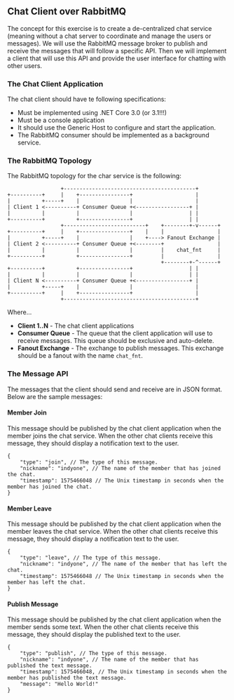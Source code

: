 ## Chat Client over RabbitMQ

The concept for this exercise is to create a de-centralized chat service (meaning without a chat server to coordinate and manage the users or messages).
We will use the RabbitMQ message broker to publish and receive the messages that will follow a specific API.
Then we will implement a client that will use this API and provide the user interface for chatting with other users.

### The Chat Client Application

The chat client should have te following specifications:

* Must be implemented using .NET Core 3.0 (or 3.1!!!)
* Must be a console application
* It should use the Generic Host to configure and start the application.
* The RabbitMQ consumer should be implemented as a background service.

### The RabbitMQ Topology

The RabbitMQ topology for the char service is the following:

```
                 +------------------------------------------+
+----------+     |    +----------------+                    |
|          +-----+    |                |                    |
| Client 1 <----------+ Consumer Queue +<-----------------+ |
|          |          |                |                  | |
+----------+          +----------------+                  | |
                 +--------------------------+    +--------+-v------+
+----------+     |    +----------------+    |    |                 |
|          +-----+    |                |    +----> Fanout Exchange |
| Client 2 <----------+ Consumer Queue +<--------+                 |
|          |          |                |         |    chat_fnt     |
+----------+          +----------------+         |                 |
                                                 +--------+-^------+
+----------+          +----------------+                  | |
|          |          |                |                  | |
| Client N <----------+ Consumer Queue +<-----------------+ |
|          +-----+    |                |                    |
+----------+     |    +----------------+                    |
                 +------------------------------------------+
```

Where...

* **Client 1..N** - The chat client applications
* **Consumer Queue** - The queue that the client application will use to receive messages. This queue should be exclusive and auto-delete.
* **Fanout Exchange** - The exchange to publish messages. This exchange should be a fanout with the name `chat_fnt`.

### The Message API

The messages that the client should send and receive are in JSON format. Below are the sample messages:

#### Member Join

This message should be published by the chat client application when the member joins the chat service. 
When the other chat clients receive this message, they should display a notification text to the user.

```jsonc
{
    "type": "join", // The type of this message.
    "nickname": "indyone", // The name of the member that has joined the chat.
    "timestamp": 1575466048 // The Unix timestamp in seconds when the member has joined the chat.
}
```

#### Member Leave

This message should be published by the chat client application when the member leaves the chat service.
When the other chat clients receive this message, they should display a notification text to the user.

```jsonc
{
    "type": "leave", // The type of this message.
    "nickname": "indyone", // The name of the member that has left the chat.
    "timestamp": 1575466048 // The Unix timestamp in seconds when the member has left the chat.
}
```


#### Publish Message

This message should be published by the chat client application when the member sends some text.
When the other chat clients receive this message, they should display the published text to the user.

```jsonc
{
    "type": "publish", // The type of this message.
    "nickname": "indyone", // The name of the member that has published the text message.
    "timestamp": 1575466048, // The Unix timestamp in seconds when the member has published the text message.
    "message": "Hello World!"
}
```